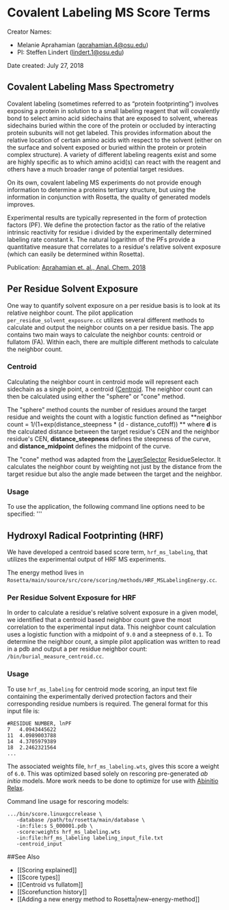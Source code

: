 # Covalent Labeling MS Score Terms

Creator Names:
* Melanie Aprahamian (aprahamian.4@osu.edu)
* PI: Steffen Lindert (lindert.1@osu.edu)

Date created: July 27, 2018

## Covalent Labeling Mass Spectrometry
Covalent labeling (sometimes referred to as “protein footprinting”) involves exposing a protein in solution to a small labeling reagent that will covalently bond to select amino acid sidechains that are exposed to solvent, whereas sidechains buried within the core of the protein or occluded by interacting protein subunits will not get labeled. This provides information about the relative location of certain amino acids with respect to the solvent (either on the surface and solvent exposed or buried within the protein or protein complex structure). A variety of different labeling reagents exist and some are highly specific as to which amino acid(s) can react with the reagent and others have a much broader range of potential target residues.

On its own, covalent labeling MS experiments do not provide enough information to determine a proteins tertiary structure, but using the information in conjunction with Rosetta, the quality of generated models improves.

Experimental results are typically represented in the form of protection factors (PF). We define the protection factor as the ratio of the relative intrinsic reactivity for residue i divided by the experimentally determined labeling rate constant k. The natural logarithm of the PFs provide a quantitative measure that correlates to a residue's relative solvent exposure (which can easily be determined within Rosetta).

Publication: [Aprahamian et. al., Anal. Chem. 2018](https://pubs.acs.org/doi/abs/10.1021/acs.analchem.8b01624)

## Per Residue Solvent Exposure
One way to quantify solvent exposure on a per residue basis is to look at its relative neighbor count. The pilot application `per_residue_solvent_exposure.cc` utilizes several different methods to calculate and output the neighbor counts on a per residue basis. The app contains two main ways to calculate the neighbor counts: centroid or fullatom (FA). Within each, there are multiple different methods to calculate the neighbor count. 

### Centroid
Calculating the neighbor count in centroid mode will represent each sidechain as a single point, a centroid ([Centroid](https://www.rosettacommons.org/docs/wiki/rosetta_basics/Glossary/Glossary#c). The neighbor count can then be calculated using either the "sphere" or "cone" method.

The "sphere" method counts the number of residues around the target residue and weights the count with a logistic function defined as
**neighbor count = 1/(1+exp(distance_steepness * (d - distance_cutoff)) **
where **d** is the calculated distance between the target residue's CEN and the neighbor residue's CEN, **distance_steepness** defines the steepness of the curve, and **distance_midpoint** defines the midpoint of the curve.

The "cone" method was adapted from the [LayerSelector](https://www.rosettacommons.org/docs/wiki/scripting_documentation/RosettaScripts/ResidueSelectors/ResidueSelectors#residueselectors_conformation-dependent-residue-selectors_layerselector) ResidueSelector. It calculates the neighbor count by weighting not just by the distance from the target residue but also the angle made between the target and the neighbor. 


### Usage
To use the application, the following command line options need to be specified:
'''


## Hydroxyl Radical Footprinting (HRF)
We have developed a centroid based score term, `hrf_ms_labeling`, that utilizes the experimental output of HRF MS experiments.

The energy method lives in `Rosetta/main/source/src/core/scoring/methods/HRF_MSLabelingEnergy.cc`.

### Per Residue Solvent Exposure for HRF
In order to calculate a residue's relative solvent exposure in a given model, we identified that a centroid based neighbor count gave the most correlation to the experimental input data. This neighbor count calculation uses a logistic function with a midpoint of `9.0` and a steepness of `0.1`. To determine the neighbor count, a simple pilot application was written to read in a pdb and output a per residue neighbor count: `/bin/burial_measure_centroid.cc`.

### Usage
To use `hrf_ms_labeling` for centroid mode scoring, an input text file containing the experimentally derived protection factors and their corresponding residue numbers is required. The general format for this input file is:

```
#RESIDUE NUMBER, lnPF
7	4.0943445622
11	4.0989003788
14	4.3705979389
18	2.2462321564
...
```

The associated weights file, `hrf_ms_labeling.wts`, gives this score a weight of `6.0`. This was optimized based solely on rescoring pre-generated _ab initio_ models. More work needs to be done to optimize for use with [Abinitio Relax](https://www.rosettacommons.org/docs/wiki/application_documentation/structure_prediction/abinitio-relax).

Command line usage for rescoring models:
```
.../bin/score.linuxgccrelease \
   -database /path/to/rosetta/main/database \
   -in:file:s S_000001.pdb \
   -score:weights hrf_ms_labeling.wts 
   -in:file:hrf_ms_labeling labeling_input_file.txt 
   -centroid_input
```

##See Also

* [[Scoring explained]]
* [[Score types]]
* [[Centroid vs fullatom]]
* [[Scorefunction history]]
* [[Adding a new energy method to Rosetta|new-energy-method]]
